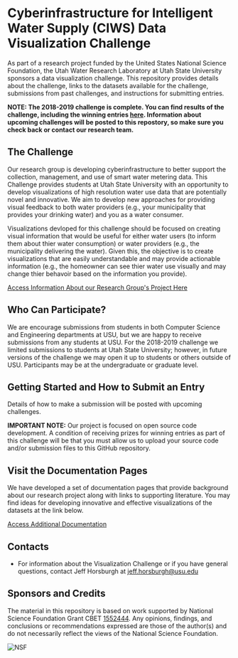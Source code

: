 # Cyberinfrastructure for Intelligent Water Supply (CIWS) Data Visualization Challenge

As part of a research project funded by the United States National Science Foundation, the Utah Water Research Laboratory at Utah State University sponsors a data visualization challenge. This repository provides details about the challenge, links to the datasets available for the challenge, submissions from past challenges, and instructions for submitting entries.

**NOTE: The 2018-2019 challenge is complete. You can find results of the challenge, including the winning entries [here](https://github.com/UCHIC/CIWS-VisChallenge/tree/master/2018-2019_Challenge). Information about upcoming challenges will be posted to this repostory, so make sure you check back or contact our research team.**

## The Challenge

Our research group is developing cyberinfrastructure to better support the collection, management, and use of smart water metering data. This Challenge provides students at Utah State University with an opportunity to develop visualizations of high resolution water use data that are potentially novel and innovative. We aim to develop new approaches for providing visual feedback to both water providers (e.g., your municipality that provides your drinking water) and you as a water consumer. 

Visualizations devloped for this challenge should be focused on creating visual information that would be useful for either water users (to inform them about thier water consumption) or water providers (e.g., the municipality delivering the water). Given this, the objective is to create visualizations that are easily understandable and may provide actionable information (e.g., the homeowner can see thier water use visually and may change thier behavoir based on the information you provide).

[Access Information About our Research Group's Project Here](https://github.com/UCHIC/CIWS-VisChallenge/tree/master/doc/project_summary.md)

## Who Can Participate?

We are encourage submissions from students in both Computer Science and Engineering departments at USU, but we are happy to receive submissions from any students at USU. For the 2018-2019 challenge we limited submissions to students at Utah State University; however, in future versions of the challenge we may open it up to students or others outside of USU. Participants may be at the undergraduate or graduate level.

## Getting Started and How to Submit an Entry

Details of how to make a submission will be posted with upcoming challenges.

**IMPORTANT NOTE:** Our project is focused on open source code development. A condition of receiving prizes for winning entries as part of this challenge will be that you must allow us to upload your source code and/or submission files to this GitHub repository. 

## Visit the Documentation Pages

We have developed a set of documentation pages that provide background about our research project along with links to supporting literature. You may find ideas for developing innovative and effective visualizations of the datasets at the link below.

[Access Additional Documentation](https://github.com/UCHIC/CIWS-VisChallenge/tree/master/doc)

## Contacts

* For information about the Visualization Challenge or if you have general questions, contact Jeff Horsburgh at jeff.horsburgh@usu.edu

## Sponsors and Credits
The material in this repository is based on work supported by National Science Foundation Grant CBET [1552444](http://www.nsf.gov/awardsearch/showAward?AWD_ID=1552444). Any opinions, findings, and conclusions or recommendations expressed are those of the author(s) and do not necessarily reflect the views of the National Science Foundation.

![NSF](/doc/images/nsf.gif)
